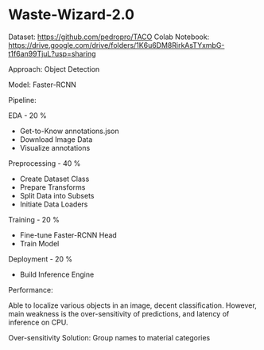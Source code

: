 # Waste-Wizard-2.0

Dataset: https://github.com/pedropro/TACO
Colab Notebook: https://drive.google.com/drive/folders/1K6u6DM8RirkAsTYxmbG-t1f6an99TjuL?usp=sharing

Approach: Object Detection

Model: Faster-RCNN

Pipeline:

EDA - 20 %

- Get-to-Know annotations.json
- Download Image Data
- Visualize annotations

Preprocessing - 40 %

- Create Dataset Class
- Prepare Transforms
- Split Data into Subsets
- Initiate Data Loaders

Training - 20 %

- Fine-tune Faster-RCNN Head
- Train Model

Deployment - 20 %
- Build Inference Engine

Performance: 

Able to localize various objects in an image, decent classification. 
However, main weakness is the over-sensitivity of predictions, and latency of inference on CPU. 

Over-sensitivity Solution: Group names to material categories
